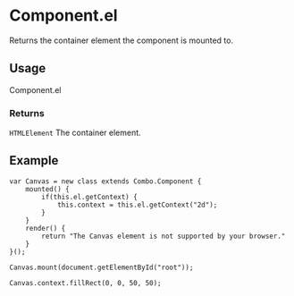 # Component.el

Returns the container element the component is mounted to.

## Usage

Component.el

### Returns

`HTMLElement` The container element.

## Example

	var Canvas = new class extends Combo.Component {
		mounted() {
			if(this.el.getContext) {
				this.context = this.el.getContext("2d");
			}
		}
		render() {
			return "The Canvas element is not supported by your browser."
		}
	}();

	Canvas.mount(document.getElementById("root"));

	Canvas.context.fillRect(0, 0, 50, 50);